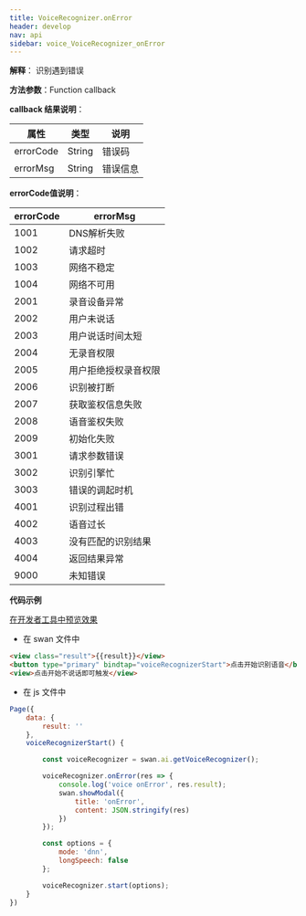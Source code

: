 ```yaml
---
title: VoiceRecognizer.onError
header: develop
nav: api
sidebar: voice_VoiceRecognizer_onError
---
```


**解释**： 识别遇到错误

**方法参数**：Function callback

**callback 结果说明**：

|属性 | 类型 | 说明 |
|---- | ---- | ---- |
|errorCode |String | 错误码 |
|errorMsg |String | 错误信息 |

**errorCode值说明**：

|errorCode|errorMsg|
|---- | ---- |
|1001|	DNS解析失败|
|1002|	请求超时|
|1003|	网络不稳定|	
|1004|	网络不可用|	
|2001|	录音设备异常|
|2002|	用户未说话|
|2003|	用户说话时间太短|
|2004|	无录音权限|
|2005|	用户拒绝授权录音权限|
|2006|	识别被打断|
|2007|	获取鉴权信息失败|
|2008|	语音鉴权失败|
|2009|	初始化失败|
|3001|	请求参数错误|
|3002|	识别引擎忙|
|3003|	错误的调起时机|
|4001|	识别过程出错|
|4002|	语音过长|
|4003|	没有匹配的识别结果|
|4004|	返回结果异常|
|9000|	未知错误|

**代码示例**


<a href="swanide://fragment/020e4a4c5c395d83a4df5f8dcb029e741573732689748" title="在开发者工具中预览效果" target="_self">在开发者工具中预览效果</a>
* 在 swan 文件中

```html
<view class="result">{{result}}</view>
<button type="primary" bindtap="voiceRecognizerStart">点击开始识别语音</button>
<view>点击开始不说话即可触发</view>
```
* 在 js 文件中

```js
Page({
    data: {
        result: ''
    },
    voiceRecognizerStart() {

        const voiceRecognizer = swan.ai.getVoiceRecognizer();

        voiceRecognizer.onError(res => {
            console.log('voice onError', res.result);
            swan.showModal({
                title: 'onError',
                content: JSON.stringify(res)
            })
        });

        const options = {
            mode: 'dnn',
            longSpeech: false
        };

        voiceRecognizer.start(options);
    }
})

```